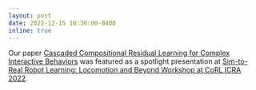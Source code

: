 ```yaml
---
layout: post
date: 2022-12-15 10:30:00-0400
inline: true
---
```


Our paper <a href="https://www.kniranjankumar.com/ccrl" target="blank">Cascaded Compositional Residual Learning for Complex Interactive Behaviors</a> was featured as a spotlight presentation at <a href="https://sites.google.com/view/corl-22-sim-to-real/home?authuser=0" target="blank">Sim-to-Real Robot Learning: Locomotion and Beyond Workshop at CoRL ICRA 2022</a>.
